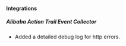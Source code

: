 
#### Integrations

##### Alibaba Action Trail Event Collector

- Added a detailed debug log for http errors.
